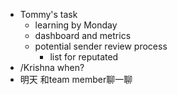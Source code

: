 - Tommy's task
	- learning by Monday
	- dashboard and metrics
	- potential sender review process
		- list for reputated
- /Krishna when?
- 明天 和team member聊一聊